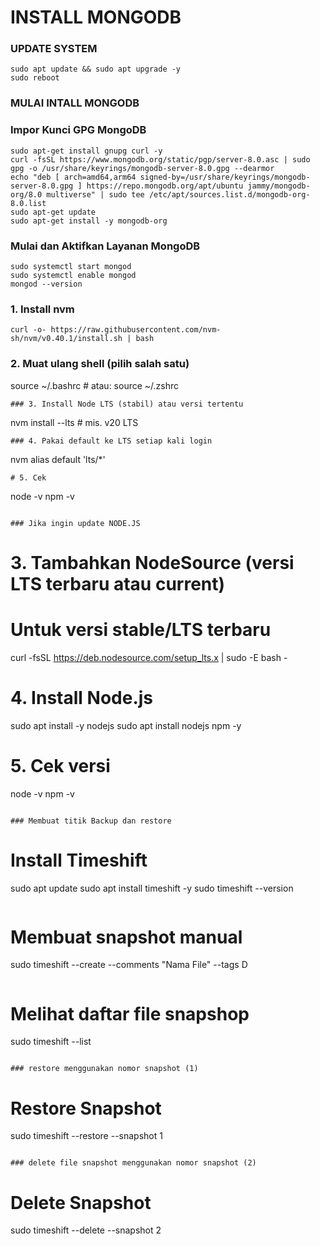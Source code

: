 # INSTALL MONGODB

### UPDATE SYSTEM
```
sudo apt update && sudo apt upgrade -y
sudo reboot
```
### MULAI INTALL MONGODB

### Impor Kunci GPG MongoDB
```
sudo apt-get install gnupg curl -y
curl -fsSL https://www.mongodb.org/static/pgp/server-8.0.asc | sudo gpg -o /usr/share/keyrings/mongodb-server-8.0.gpg --dearmor
echo "deb [ arch=amd64,arm64 signed-by=/usr/share/keyrings/mongodb-server-8.0.gpg ] https://repo.mongodb.org/apt/ubuntu jammy/mongodb-org/8.0 multiverse" | sudo tee /etc/apt/sources.list.d/mongodb-org-8.0.list
sudo apt-get update
sudo apt-get install -y mongodb-org
```
### Mulai dan Aktifkan Layanan MongoDB
```
sudo systemctl start mongod
sudo systemctl enable mongod
mongod --version
```

### 1. Install nvm
```
curl -o- https://raw.githubusercontent.com/nvm-sh/nvm/v0.40.1/install.sh | bash
```
### 2. Muat ulang shell (pilih salah satu)
source ~/.bashrc    # atau: source ~/.zshrc
```
### 3. Install Node LTS (stabil) atau versi tertentu
```
nvm install --lts     # mis. v20 LTS
```
### 4. Pakai default ke LTS setiap kali login
```
nvm alias default 'lts/*'
```
# 5. Cek
```
node -v
npm -v
```

### Jika ingin update NODE.JS
```
# 3. Tambahkan NodeSource (versi LTS terbaru atau current)
# Untuk versi stable/LTS terbaru
curl -fsSL https://deb.nodesource.com/setup_lts.x | sudo -E bash -

# 4. Install Node.js
sudo apt install -y nodejs
sudo apt install nodejs npm -y

# 5. Cek versi
node -v
npm -v
```

### Membuat titik Backup dan restore
```
# Install Timeshift
sudo apt update
sudo apt install timeshift -y
sudo timeshift --version
```
```
# Membuat snapshot manual
sudo timeshift --create --comments "Nama File" --tags D
```
```
# Melihat daftar file snapshop
sudo timeshift --list
```

### restore menggunakan nomor snapshot (1)
```
# Restore Snapshot
sudo timeshift --restore --snapshot 1
```

### delete file snapshot menggunakan nomor snapshot (2)
```
# Delete Snapshot
sudo timeshift --delete --snapshot 2
```
